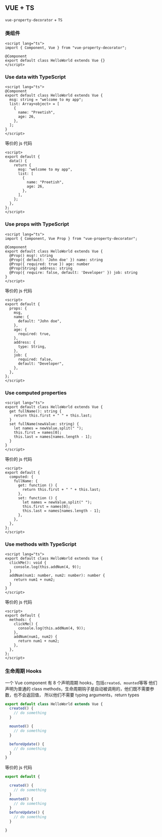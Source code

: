 ## VUE + TS

`vue-property-decorator` + `TS`

### 类组件

```vue
<script lang="ts">
import { Component, Vue } from "vue-property-decorator";

@Component
export default class HelloWorld extends Vue {}
</script>
```

### Use data with TypeScript

```vue
<script lang="ts">
@Component
export default class HelloWorld extends Vue {
  msg: string = "welcome to my app";
  list: Array<object> = [
    {
      name: "Preetish",
      age: 26,
    },
  ];
}
</script>
```

等价的 js 代码

```vue
<script>
export default {
  data() {
    return {
      msg: "welcome to my app",
      list: [
        {
          name: "Preetish",
          age: 26,
        },
      ],
    };
  },
};
</script>
```

### Use props with TypeScript

```vue
<script lang="ts">
import { Component, Vue Prop } from "vue-property-decorator";

@Component
export default class HelloWorld extends Vue {
  @Prop() msg!: string
  @Prop({ default: 'John doe' }) name: string
  @Prop({ required: true }) age: number
  @Prop(String) address: string
  @Prop({ require: false, default: 'Developer' }) job: string
}
</script>
```

等价的 js 代码

```vue
<script>
export default {
  props: {
    msg,
    name: {
      default: "John doe",
    },
    age: {
      required: true,
    },
    address: {
      type: String,
    },
    job: {
      required: false,
      default: "Developer",
    },
  },
};
</script>
```

### Use computed properties

```vue
<script lang="ts">
export default class HelloWorld extends Vue {
  get fullName(): string {
    return this.first + " " + this.last;
  }
  set fullName(newValue: string) {
    let names = newValue.split(" ");
    this.first = names[0];
    this.last = names[names.length - 1];
  }
}
</script>
```

等价的 js 代码

```vue
<script>
export default {
  computed: {
    fullName: {
      get: function () {
        return this.first + " " + this.last;
      },
      set: function () {
        let names = newValue.split(" ");
        this.first = names[0];
        this.last = names[names.length - 1];
      },
    },
  },
};
</script>
```

### Use methods with TypeScript

```vue
<script lang="ts">
export default class HelloWorld extends Vue {
  clickMe(): void {
    console.log(this.addNum(4, 9));
  }
  addNum(num1: number, num2: number): number {
    return num1 + num2;
  }
}
</script>
```

等价的 js 代码

```vue
<script>
export default {
  methods: {
    clickMe() {
      console.log(this.addNum(4, 9));
    },
    addNum(num1, num2) {
      return num1 + num2;
    },
  },
};
</script>
```

### 生命周期 Hooks

一个 Vue component 有 8 个声明周期 hooks，包括`created`、`mounted`等等
他们声明为普通的 class methods，生命周期钩子是自动被调用的，他们既不需要参数，也不会返回值，
所以他们不需要 typing arguments，return types

```ts
export default class HelloWorld extends Vue {
  created() {
    // do something
  }

  mounted() {
    // do something
  }

  beforeUpdate() {
    // do something
  }
}
```

等价的 js 代码

```js
export default {

  created() {
    // do something
  }
  mounted() {
    // do something
  }
  beforeUpdate() {
    // do something
  }

}
```
